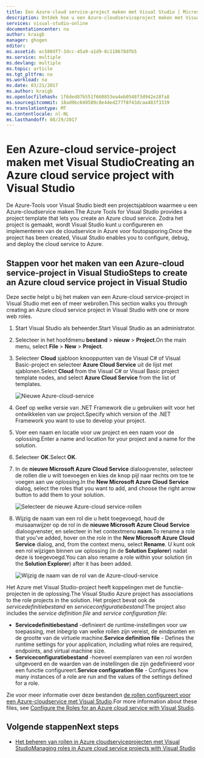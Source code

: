 ```yaml
---
title: Een Azure-cloud service-project maken met Visual Studio | Microsoft Docs
description: Ontdek hoe u een Azure-cloudserviceproject maken met Visual Studio
services: visual-studio-online
documentationcenter: na
author: kraigb
manager: ghogen
editor: 
ms.assetid: ec580df7-3dcc-45a9-a1d9-8c110678dfb5
ms.service: multiple
ms.devlang: multiple
ms.topic: article
ms.tgt_pltfrm: na
ms.workload: na
ms.date: 03/21/2017
ms.author: kraigb
ms.openlocfilehash: 1f6ded87b551f660853ea4eb0548f3d942e28fa8
ms.sourcegitcommit: 18ad9bc049589c8e44ed277f8f43dcaa483f3339
ms.translationtype: MT
ms.contentlocale: nl-NL
ms.lasthandoff: 08/29/2017
---
```

# <a name="creating-an-azure-cloud-service-project-with-visual-studio"></a><span data-ttu-id="3d798-103">Een Azure-cloud service-project maken met Visual Studio</span><span class="sxs-lookup"><span data-stu-id="3d798-103">Creating an Azure cloud service project with Visual Studio</span></span>
<span data-ttu-id="3d798-104">De Azure-Tools voor Visual Studio biedt een projectsjabloon waarmee u een Azure-cloudservice maken.</span><span class="sxs-lookup"><span data-stu-id="3d798-104">The Azure Tools for Visual Studio provides a project template that lets you create an Azure cloud service.</span></span> <span data-ttu-id="3d798-105">Zodra het project is gemaakt, wordt Visual Studio kunt u configureren en implementeren van de cloudservice in Azure voor foutopsporing.</span><span class="sxs-lookup"><span data-stu-id="3d798-105">Once the project has been created, Visual Studio enables you to configure, debug, and deploy the cloud service to Azure.</span></span>

## <a name="steps-to-create-an-azure-cloud-service-project-in-visual-studio"></a><span data-ttu-id="3d798-106">Stappen voor het maken van een Azure-cloud service-project in Visual Studio</span><span class="sxs-lookup"><span data-stu-id="3d798-106">Steps to create an Azure cloud service project in Visual Studio</span></span>
<span data-ttu-id="3d798-107">Deze sectie helpt u bij het maken van een Azure-cloud service-project in Visual Studio met een of meer webrollen.</span><span class="sxs-lookup"><span data-stu-id="3d798-107">This section walks you through creating an Azure cloud service project in Visual Studio with one or more web roles.</span></span>  

1. <span data-ttu-id="3d798-108">Start Visual Studio als beheerder.</span><span class="sxs-lookup"><span data-stu-id="3d798-108">Start Visual Studio as an administrator.</span></span>

1. <span data-ttu-id="3d798-109">Selecteer in het hoofdmenu **bestand** > **nieuw** > **Project**.</span><span class="sxs-lookup"><span data-stu-id="3d798-109">On the main menu, select **File** > **New** > **Project**.</span></span>

1. <span data-ttu-id="3d798-110">Selecteer **Cloud** sjabloon knooppunten van de Visual C# of Visual Basic-project en selecteer **Azure Cloud Service** uit de lijst met sjablonen.</span><span class="sxs-lookup"><span data-stu-id="3d798-110">Select **Cloud** from the Visual C# or Visual Basic project template nodes, and select **Azure Cloud Service** from the list of templates.</span></span>

    ![Nieuwe Azure-cloud-service](./media/vs-azure-tools-azure-project-create/new-project-wizard-for-cloud-service.png)

1. <span data-ttu-id="3d798-112">Geef op welke versie van .NET Framework die u gebruiken wilt voor het ontwikkelen van uw project.</span><span class="sxs-lookup"><span data-stu-id="3d798-112">Specify which version of the .NET Framework you want to use to develop your project.</span></span>

1. <span data-ttu-id="3d798-113">Voer een naam en locatie voor uw project en een naam voor de oplossing.</span><span class="sxs-lookup"><span data-stu-id="3d798-113">Enter a name and location for your project and a name for the solution.</span></span> 

1. <span data-ttu-id="3d798-114">Selecteer **OK**.</span><span class="sxs-lookup"><span data-stu-id="3d798-114">Select **OK**.</span></span>

1. <span data-ttu-id="3d798-115">In de **nieuwe Microsoft Azure Cloud Service** dialoogvenster, selecteer de rollen die u wilt toevoegen en kies de knop pijl naar rechts om toe te voegen aan uw oplossing.</span><span class="sxs-lookup"><span data-stu-id="3d798-115">In the **New Microsoft Azure Cloud Service** dialog, select the roles that you want to add, and choose the right arrow button to add them to your solution.</span></span>

    ![Selecteer de nieuwe Azure-cloud service-rollen](./media/vs-azure-tools-azure-project-create/new-cloud-service.png)

1. <span data-ttu-id="3d798-117">Wijzig de naam van een rol die u hebt toegevoegd, houd de muisaanwijzer op de rol in de **nieuwe Microsoft Azure Cloud Service** dialoogvenster, en selecteer in het contextmenu **naam**.</span><span class="sxs-lookup"><span data-stu-id="3d798-117">To rename a role that you've added, hover on the role in the **New Microsoft Azure Cloud Service** dialog, and, from the context menu, select **Rename**.</span></span> <span data-ttu-id="3d798-118">U kunt ook een rol wijzigen binnen uw oplossing (in de **Solution Explorer**) nadat deze is toegevoegd.</span><span class="sxs-lookup"><span data-stu-id="3d798-118">You can also rename a role within your solution (in the **Solution Explorer**) after it has been added.</span></span>

    ![Wijzig de naam van de rol van de Azure-cloud-service](./media/vs-azure-tools-azure-project-create/new-cloud-service-rename.png)

<span data-ttu-id="3d798-120">Het Azure met Visual Studio-project heeft koppelingen met de functie-projecten in de oplossing.</span><span class="sxs-lookup"><span data-stu-id="3d798-120">The Visual Studio Azure project has associations to the role projects in the solution.</span></span> <span data-ttu-id="3d798-121">Het project bevat ook de *servicedefinitiebestand* en *serviceconfiguratiebestand*:</span><span class="sxs-lookup"><span data-stu-id="3d798-121">The project also includes the *service definition file* and *service configuration file*:</span></span>

- <span data-ttu-id="3d798-122">**Servicedefinitiebestand** -definieert de runtime-instellingen voor uw toepassing, met inbegrip van welke rollen zijn vereist, de eindpunten en de grootte van de virtuele machine.</span><span class="sxs-lookup"><span data-stu-id="3d798-122">**Service definition file** - Defines the runtime settings for your application, including what roles are required, endpoints, and virtual machine size.</span></span> 
- <span data-ttu-id="3d798-123">**Serviceconfiguratiebestand** -hoeveel exemplaren van een rol worden uitgevoerd en de waarden van de instellingen die zijn gedefinieerd voor een functie configureert.</span><span class="sxs-lookup"><span data-stu-id="3d798-123">**Service configuration file** - Configures how many instances of a role are run and the values of the settings defined for a role.</span></span> 

<span data-ttu-id="3d798-124">Zie voor meer informatie over deze bestanden [de rollen configureert voor een Azure-cloudservice met Visual Studio](vs-azure-tools-configure-roles-for-cloud-service.md).</span><span class="sxs-lookup"><span data-stu-id="3d798-124">For more information about these files, see [Configure the Roles for an Azure cloud service with Visual Studio](vs-azure-tools-configure-roles-for-cloud-service.md).</span></span>

## <a name="next-steps"></a><span data-ttu-id="3d798-125">Volgende stappen</span><span class="sxs-lookup"><span data-stu-id="3d798-125">Next steps</span></span>
- [<span data-ttu-id="3d798-126">Het beheren van rollen in Azure cloudserviceprojecten met Visual Studio</span><span class="sxs-lookup"><span data-stu-id="3d798-126">Managing roles in Azure cloud service projects with Visual Studio</span></span>](./vs-azure-tools-cloud-service-project-managing-roles.md)
